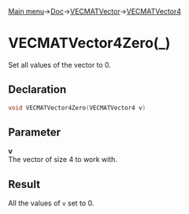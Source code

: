 [Main menu](../../../../Readme.md)->[Doc](../../../VECMATKit.md)->[VECMATVector](../../VECMATVector.md)->[VECMATVector4](../../VECMATVector4.md)

# VECMATVector4Zero(_)
Set all values of the vector to 0.

## **Declaration**
```C
void VECMATVector4Zero(VECMATVector4 v)
```


## **Parameter**
**v**  
The vector of size 4 to work with.

## **Result**
All the values of `v` set to 0.
